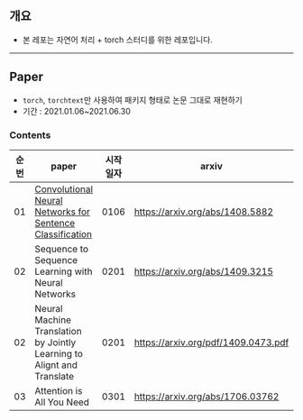## 개요
- 본 레포는 자연어 처리 + torch 스터디를 위한 레포입니다.
-----
## Paper
- `torch`, `torchtext`만 사용하여 패키지 형태로 논문 그대로 재현하기  
- 기간 : 2021.01.06~2021.06.30

### Contents
|순번|paper|시작일자|arxiv|code reference|
|:--:|----|----|----|----|
|01|[Convolutional Neural Networks for Sentence Classification](https://github.com/yoonkim/CNN_sentence)|0106|https://arxiv.org/abs/1408.5882|https://github.com/bentrevett/pytorch-sentiment-analysis/blob/master/4%20-%20Convolutional%20Sentiment%20Analysis.ipynb|
|02|Sequence to Sequence Learning with Neural Networks|0201|https://arxiv.org/abs/1409.3215|https://github.com/bentrevett/pytorch-seq2seq/blob/master/1%20-%20Sequence%20to%20Sequence%20Learning%20with%20Neural%20Networks.ipynb|
|02|Neural Machine Translation by Jointly Learning to Alignt and Translate|0201|https://arxiv.org/pdf/1409.0473.pdf|https://github.com/bentrevett/pytorch-seq2seq/blob/master/3%20-%20Neural%20Machine%20Translation%20by%20Jointly%20Learning%20to%20Align%20and%20Translate.ipynb|
|03|Attention is All You Need|0301|https://arxiv.org/abs/1706.03762|https://github.com/bentrevett/pytorch-seq2seq/blob/master/6%20-%20Attention%20is%20All%20You%20Need.ipynb|